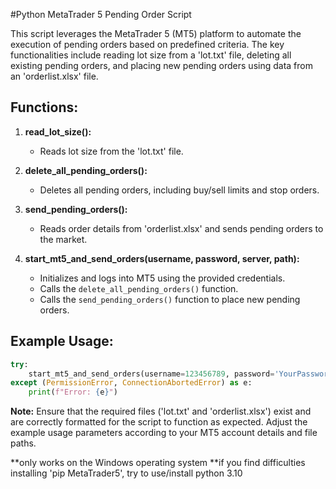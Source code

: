 #Python MetaTrader 5 Pending Order Script

This script leverages the MetaTrader 5 (MT5) platform to automate the execution of pending orders based on predefined criteria. The key functionalities include reading lot size from a 'lot.txt' file, deleting all existing pending orders, and placing new pending orders using data from an 'orderlist.xlsx' file.

## Functions:

1. **read_lot_size():**
   - Reads lot size from the 'lot.txt' file.

2. **delete_all_pending_orders():**
   - Deletes all pending orders, including buy/sell limits and stop orders.

3. **send_pending_orders():**
   - Reads order details from 'orderlist.xlsx' and sends pending orders to the market.

4. **start_mt5_and_send_orders(username, password, server, path):**
   - Initializes and logs into MT5 using the provided credentials.
   - Calls the `delete_all_pending_orders()` function.
   - Calls the `send_pending_orders()` function to place new pending orders.

## Example Usage:
```python
try:
    start_mt5_and_send_orders(username=123456789, password='YourPassword', server='Broker-Server', path=r"C:\Program Files\MetaTrader 5\terminal64.exe")
except (PermissionError, ConnectionAbortedError) as e:
    print(f"Error: {e}")
```

**Note:** Ensure that the required files ('lot.txt' and 'orderlist.xlsx') exist and are correctly formatted for the script to function as expected. Adjust the example usage parameters according to your MT5 account details and file paths.

**only works on the Windows operating system
**if you find difficulties installing 'pip MetaTrader5', try to use/install python 3.10
